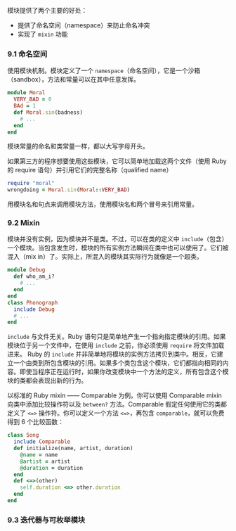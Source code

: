 模块提供了两个主要的好处：

*   提供了命名空间（namespace）来防止命名冲突
*   实现了 `mixin` 功能

### 9.1 命名空间

使用模块机制。模块定义了一个 `namespace`（命名空间），它是一个沙箱（sandbox），方法和常量可以在其中任意发挥。

```ruby
module Moral
  VERY_BAD = 0
  BAd = 1
  def Moral.sin(badness)
    # ...
  end
end
```

模块常量的命名和类常量一样，都以大写字母开头。

如果第三方的程序想要使用这些模块，它可以简单地加载这两个文件（使用 Ruby 的 require 语句）并引用它们的完整名称（qualified name）

```ruby
require "moral"
wrongdoing = Moral.sin(Moral::VERY_BAD)
```

用模块名和句点来调用模块方法，使用模块名和两个冒号来引用常量。

### 9.2 Mixin

模块并没有实例，因为模块并不是类。不过，可以在类的定义中 `include`（包含）一个模块。当包含发生时，模块的所有实例方法瞬间在类中也可以使用了。它们被混入（mix in）了。实际上，所混入的模块其实际行为就像是一个超类。

```ruby
module Debug
  def who_am_i?
    # ...
  end
end
class Phonograph
  include Debug
  # ...
end
```

`include` 与文件无关。Ruby 语句只是简单地产生一个指向指定模块的引用。如果模块位于另一个文件中，在使用 `include` 之前，你必须使用 `require` 将文件加载进来。 Ruby 的 `include` 并非简单地将模块的实例方法拷贝到类中。相反，它建立一个由类到所包含模块的引用。如果多个类包含这个模块，它们都指向相同的内容。即使当程序正在运行时，如果你改变模块中一个方法的定义，所有包含这个模块的类都会表现出新的行为。

以标准的 Ruby mixin —— Comparable 为例。你可以使用 Comparable mixin 向类中添加比较操作符以及 `between?` 方法。Comparable 假定任何使用它的类都定义了 `<=>` 操作符。你可以定义一个方法 `<=>`，再包含 `comparable`，就可以免费得到 6 个比较函数：

```ruby
class Song
  include Comparable
  def initialize(name, artist, duration)
    @name = name
    @artist = artist
    @duration = duration
  end
  def <=>(other)
    self.duration <=> other.duration
  end
end
```

### 9.3 迭代器与可枚举模块

